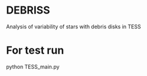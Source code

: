 # DEBRISS
Analysis of variability of stars with debris disks in TESS

# For test run
python TESS_main.py